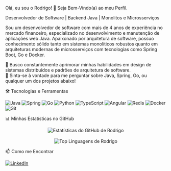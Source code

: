 Olá, eu sou o Rodrigo! 👋 Seja Bem-Vindo(a) ao meu Perfil.
<br/>

Desenvolvedor de Software | Backend Java | Monolitos e Microsserviços
<p align="left">
Sou um desenvolvedor de software com mais de 4 anos de experiência no mercado financeiro, especializado no desenvolvimento e manutenção de aplicações web Java. Apaixonado por arquitetura de software, possuo conhecimento sólido tanto em sistemas monolíticos robustos quanto em arquiteturas modernas de microsserviços com tecnologias como Spring Boot, Go e Docker.
</p>

<p align="left">
🌱 Busco constantemente aprimorar minhas habilidades em design de sistemas distribuídos e padrões de arquitetura de software.<br>
💬 Sinta-se à vontade para me perguntar sobre Java, Spring, Go, ou qualquer um dos projetos abaixo!
</p>

🛠️ Tecnologias e Ferramentas
<p align="left">
<img src="https://img.shields.io/badge/Java-ED8B00?style=for-the-badge&logo=openjdk&logoColor=white" alt="Java"/>
<img src="https://img.shields.io/badge/Spring-6DB33F?style=for-the-badge&logo=spring&logoColor=white" alt="Spring"/>
<img src="https://img.shields.io/badge/Go-00ADD8?style=for-the-badge&logo=go&logoColor=white" alt="Go"/>
<img src="https://img.shields.io/badge/Python-3776AB?style=for-the-badge&logo=python&logoColor=white" alt="Python"/>
<img src="https://img.shields.io/badge/TypeScript-3178C6?style=for-the-badge&logo=typescript&logoColor=white" alt="TypeScript"/>
<img src="https://img.shields.io/badge/Angular-DD0031?style=for-the-badge&logo=angular&logoColor=white" alt="Angular"/>
<img src="https://img.shields.io/badge/Redis-DC382D?style=for-the-badge&logo=redis&logoColor=white" alt="Redis"/>
<img src="https://img.shields.io/badge/Docker-2496ED?style=for-the-badge&logo=docker&logoColor=white" alt="Docker"/>
<img src="https://img.shields.io/badge/Git-F05032?style=for-the-badge&logo=git&logoColor=white" alt="Git"/>
</p>

📊 Minhas Estatísticas no GitHub
<p align="center">
<img align="center" src="https://github-readme-stats.vercel.app/api?username=Rodrigogdsilva&show_icons=true&theme=dracula&rank_icon=github&count_private=true" alt="Estatísticas do GitHub de Rodrigo" />
<br/><br/>
<img align="center" src="https://github-readme-stats.vercel.app/api/top-langs/?username=Rodrigogdsilva&layout=compact&theme=dracula" alt="Top Linguagens de Rodrigo" />
</p>

📫 Como me Encontrar
<p align="left">
<a href="https://www.linkedin.com/in/rodrigogds" target="_blank">
<img src="https://img.shields.io/badge/LinkedIn-0077B5?style=for-the-badge&logo=linkedin&logoColor=white" alt="LinkedIn"/>
</a>
</p>
